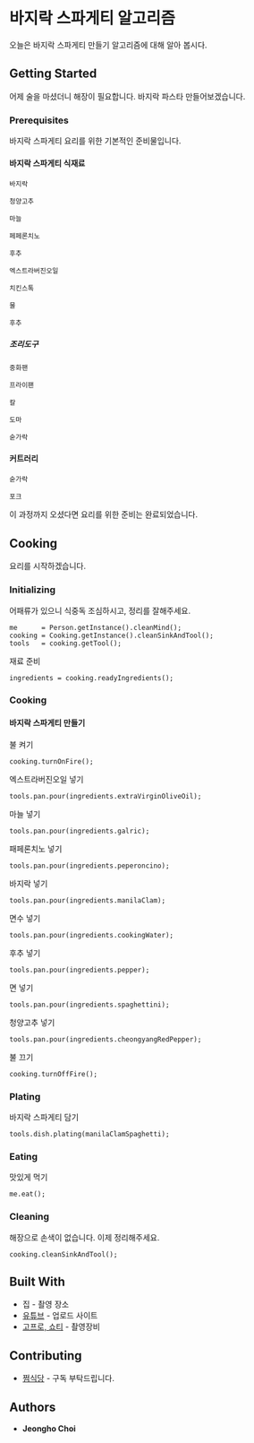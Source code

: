 # 바지락 스파게티 알고리즘

오늘은 바지락 스파게티 만들기 알고리즘에 대해 알아 봅시다.

## Getting Started

어제 술을 마셨더니 해장이 필요합니다. 바지락 파스타 만들어보겠습니다.
 
### Prerequisites

바지락 스파게티 요리를 위한 기본적인 준비물입니다.

#### 바지락 스파게티 식재료

```
바지락
```
```
청양고추
```
```
마늘
```
```
페페론치노
```
```
후추
```
```
엑스트라버진오일
```
```
치킨스톡
```
```
물
```
```
후추
```

##### 조리도구

```
중화팬
```
```
프라이팬
```
```
칼
```
```
도마
```
```
숟가락
```
#### 커트러리

```
숟가락
```
```
포크
```

이 과정까지 오셨다면 요리를 위한 준비는 완료되었습니다.

## Cooking

요리를 시작하겠습니다.

### Initializing

어패류가 있으니 식중독 조심하시고, 정리를 잘해주세요.
```
me      = Person.getInstance().cleanMind();
cooking = Cooking.getInstance().cleanSinkAndTool();
tools   = cooking.getTool();
```

재료 준비
```
ingredients = cooking.readyIngredients();
```

### Cooking

#### 바지락 스파게티 만들기

불 켜기
```
cooking.turnOnFire();
```

엑스트라버진오일 넣기
```
tools.pan.pour(ingredients.extraVirginOliveOil);
```

마늘 넣기
```
tools.pan.pour(ingredients.galric);
```

패페론치노 넣기
```
tools.pan.pour(ingredients.peperoncino);
```

바지락 넣기
```
tools.pan.pour(ingredients.manilaClam);
```

면수 넣기
```
tools.pan.pour(ingredients.cookingWater);
```

후추 넣기
```
tools.pan.pour(ingredients.pepper);
```

면 넣기
```
tools.pan.pour(ingredients.spaghettini);
```

청양고추 넣기
```
tools.pan.pour(ingredients.cheongyangRedPepper);
```

불 끄기
```
cooking.turnOffFire();
```

### Plating

바지락 스파게티 담기
```
tools.dish.plating(manilaClamSpaghetti);
```

### Eating

맛있게 먹기
```
me.eat();
```

### Cleaning

해장으로 손색이 없습니다. 이제 정리해주세요.

```
cooking.cleanSinkAndTool();
```

## Built With

* 집 - 촬영 장소
* [유튜브](https://www.youtube.com/@wjdgh) - 업로드 사이트
* [고프로, 쇼티](https://gopro.com/ko/kr/) - 촬영장비

## Contributing

* [쩜식당](https://www.youtube.com/@wjdgh) - 구독 부탁드립니다.

## Authors

* **Jeongho Choi**
